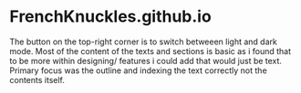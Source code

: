 # FrenchKnuckles.github.io

The button on the top-right corner is to switch betweeen light and dark mode.
Most of the content of the texts and sections is basic as i found that to be more within designing/ features i could add that would just be text.
Primary focus was the outline and indexing the text correctly not the contents itself.